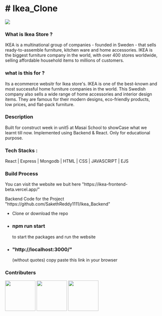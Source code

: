 <h1># Ikea_Clone</h1>

<a href = "https://ikea-frontend-beta.vercel.app/" ><img src ="https://lh3.googleusercontent.com/bHLVkg4-0kqG_HeOo5bLvL26N3pRqTUjC5NO-TQDkPuT5r0_8YhoknSwHuVED5OwFdR6PrsbVqloqk51ii_62iHjvOJt7GD84N2CSAAwgs-tAvAM67t-TLskFKhJnM97Xf8dzStagQ=w2400"/></a>


<h3>What is Ikea Store ?</h3>

<p>IKEA is a multinational group of companies - founded in Sweden - that sells ready-to-assemble furniture, kitchen ware and home accessories. IKEA is the biggest furniture company in the world, with over 400 stores worldwide, selling affordable household items to millions of customers.</p>

<h3>what is this for ? </h3>

<p>Its a ecommerce websitr for Ikea store's. IKEA is one of the best-known and most successful home furniture companies in the world. This Swedish company also sells a wide range of home accessories and interior design items. They are famous for their modern designs, eco-friendly products, low prices, and flat-pack furniture.</p>

<h3>Description</h3>

<p>Built for construct week in unit5 at Masai School to showCase what we learnt till now. Implemented using Backend & React. Only for educational purpose.</p>


<h3>Tech Stacks : </h3>

<p>React | Express | Mongodb | HTML | CSS | JAVASCRIPT | EJS</p>



<h3>Build Process</h3>

<p> You can visit the website we buit here "https://ikea-frontend-beta.vercel.app/" </p>
<p>Backend Code for the Project "https://github.com/SakethReddy1111/Ikea_Backend"</p>

<ul>
  <li>Clone or download the repo</li>
  <li><h3>npm run start</h3>to start the packages and run the website</li>
  <li><h3>"http://localhost:3000/"</h3> (without quotes) copy paste this link in your browser</i>
  
  
  </ul>

<h3>Contributers</h3>

<a href = "https://github.com/SakethReddy1111"><img src = "https://avatars.githubusercontent.com/u/95850230?v=4" width=100px /></a>
<a href = "https://github.com/vattsalbhatt"><img src = "https://avatars.githubusercontent.com/u/88322741?v=4"  width=100px /></a>
<a href = "https://github.com/Dhiraj-Giri"><img src = "https://avatars.githubusercontent.com/u/96107673?v=4"  width=100px /></a>
